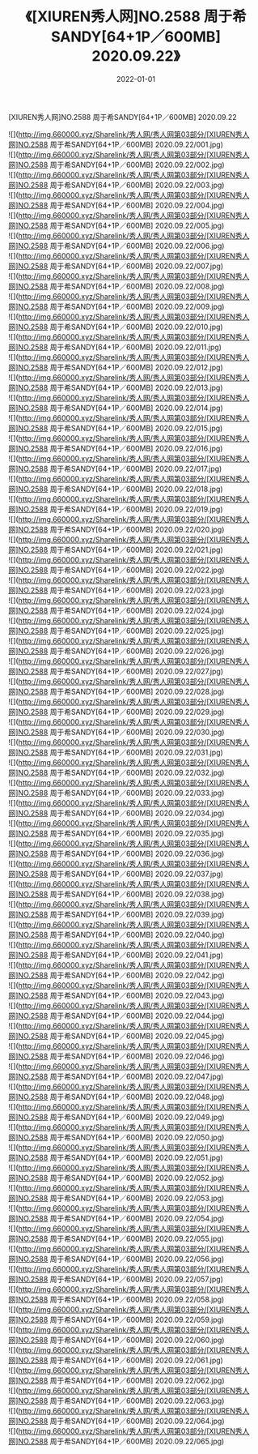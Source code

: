 ﻿---
layout: post
title:  《[XIUREN秀人网]NO.2588 周于希SANDY[64+1P／600MB] 2020.09.22》
date:   2022-01-01
img: http://img.660000.xyz/Sharelink/秀人网/秀人网第03部分/[XIUREN秀人网]NO.2588 周于希SANDY[64+1P／600MB] 2020.09.22/000.jpg
categories: [美女, 清纯, 唯美]
---

[XIUREN秀人网]NO.2588 周于希SANDY[64+1P／600MB] 2020.09.22

 ![](http://img.660000.xyz/Sharelink/秀人网/秀人网第03部分/[XIUREN秀人网]NO.2588 周于希SANDY[64+1P／600MB] 2020.09.22/001.jpg) <br>![](http://img.660000.xyz/Sharelink/秀人网/秀人网第03部分/[XIUREN秀人网]NO.2588 周于希SANDY[64+1P／600MB] 2020.09.22/002.jpg) <br>![](http://img.660000.xyz/Sharelink/秀人网/秀人网第03部分/[XIUREN秀人网]NO.2588 周于希SANDY[64+1P／600MB] 2020.09.22/003.jpg) <br>![](http://img.660000.xyz/Sharelink/秀人网/秀人网第03部分/[XIUREN秀人网]NO.2588 周于希SANDY[64+1P／600MB] 2020.09.22/004.jpg) <br>![](http://img.660000.xyz/Sharelink/秀人网/秀人网第03部分/[XIUREN秀人网]NO.2588 周于希SANDY[64+1P／600MB] 2020.09.22/005.jpg) <br>![](http://img.660000.xyz/Sharelink/秀人网/秀人网第03部分/[XIUREN秀人网]NO.2588 周于希SANDY[64+1P／600MB] 2020.09.22/006.jpg) <br>![](http://img.660000.xyz/Sharelink/秀人网/秀人网第03部分/[XIUREN秀人网]NO.2588 周于希SANDY[64+1P／600MB] 2020.09.22/007.jpg) <br>![](http://img.660000.xyz/Sharelink/秀人网/秀人网第03部分/[XIUREN秀人网]NO.2588 周于希SANDY[64+1P／600MB] 2020.09.22/008.jpg) <br>![](http://img.660000.xyz/Sharelink/秀人网/秀人网第03部分/[XIUREN秀人网]NO.2588 周于希SANDY[64+1P／600MB] 2020.09.22/009.jpg) <br>![](http://img.660000.xyz/Sharelink/秀人网/秀人网第03部分/[XIUREN秀人网]NO.2588 周于希SANDY[64+1P／600MB] 2020.09.22/010.jpg) <br>![](http://img.660000.xyz/Sharelink/秀人网/秀人网第03部分/[XIUREN秀人网]NO.2588 周于希SANDY[64+1P／600MB] 2020.09.22/011.jpg) <br>![](http://img.660000.xyz/Sharelink/秀人网/秀人网第03部分/[XIUREN秀人网]NO.2588 周于希SANDY[64+1P／600MB] 2020.09.22/012.jpg) <br>![](http://img.660000.xyz/Sharelink/秀人网/秀人网第03部分/[XIUREN秀人网]NO.2588 周于希SANDY[64+1P／600MB] 2020.09.22/013.jpg) <br>![](http://img.660000.xyz/Sharelink/秀人网/秀人网第03部分/[XIUREN秀人网]NO.2588 周于希SANDY[64+1P／600MB] 2020.09.22/014.jpg) <br>![](http://img.660000.xyz/Sharelink/秀人网/秀人网第03部分/[XIUREN秀人网]NO.2588 周于希SANDY[64+1P／600MB] 2020.09.22/015.jpg) <br>![](http://img.660000.xyz/Sharelink/秀人网/秀人网第03部分/[XIUREN秀人网]NO.2588 周于希SANDY[64+1P／600MB] 2020.09.22/016.jpg) <br>![](http://img.660000.xyz/Sharelink/秀人网/秀人网第03部分/[XIUREN秀人网]NO.2588 周于希SANDY[64+1P／600MB] 2020.09.22/017.jpg) <br>![](http://img.660000.xyz/Sharelink/秀人网/秀人网第03部分/[XIUREN秀人网]NO.2588 周于希SANDY[64+1P／600MB] 2020.09.22/018.jpg) <br>![](http://img.660000.xyz/Sharelink/秀人网/秀人网第03部分/[XIUREN秀人网]NO.2588 周于希SANDY[64+1P／600MB] 2020.09.22/019.jpg) <br>![](http://img.660000.xyz/Sharelink/秀人网/秀人网第03部分/[XIUREN秀人网]NO.2588 周于希SANDY[64+1P／600MB] 2020.09.22/020.jpg) <br>![](http://img.660000.xyz/Sharelink/秀人网/秀人网第03部分/[XIUREN秀人网]NO.2588 周于希SANDY[64+1P／600MB] 2020.09.22/021.jpg) <br>![](http://img.660000.xyz/Sharelink/秀人网/秀人网第03部分/[XIUREN秀人网]NO.2588 周于希SANDY[64+1P／600MB] 2020.09.22/022.jpg) <br>![](http://img.660000.xyz/Sharelink/秀人网/秀人网第03部分/[XIUREN秀人网]NO.2588 周于希SANDY[64+1P／600MB] 2020.09.22/023.jpg) <br>![](http://img.660000.xyz/Sharelink/秀人网/秀人网第03部分/[XIUREN秀人网]NO.2588 周于希SANDY[64+1P／600MB] 2020.09.22/024.jpg) <br>![](http://img.660000.xyz/Sharelink/秀人网/秀人网第03部分/[XIUREN秀人网]NO.2588 周于希SANDY[64+1P／600MB] 2020.09.22/025.jpg) <br>![](http://img.660000.xyz/Sharelink/秀人网/秀人网第03部分/[XIUREN秀人网]NO.2588 周于希SANDY[64+1P／600MB] 2020.09.22/026.jpg) <br>![](http://img.660000.xyz/Sharelink/秀人网/秀人网第03部分/[XIUREN秀人网]NO.2588 周于希SANDY[64+1P／600MB] 2020.09.22/027.jpg) <br>![](http://img.660000.xyz/Sharelink/秀人网/秀人网第03部分/[XIUREN秀人网]NO.2588 周于希SANDY[64+1P／600MB] 2020.09.22/028.jpg) <br>![](http://img.660000.xyz/Sharelink/秀人网/秀人网第03部分/[XIUREN秀人网]NO.2588 周于希SANDY[64+1P／600MB] 2020.09.22/029.jpg) <br>![](http://img.660000.xyz/Sharelink/秀人网/秀人网第03部分/[XIUREN秀人网]NO.2588 周于希SANDY[64+1P／600MB] 2020.09.22/030.jpg) <br>![](http://img.660000.xyz/Sharelink/秀人网/秀人网第03部分/[XIUREN秀人网]NO.2588 周于希SANDY[64+1P／600MB] 2020.09.22/031.jpg) <br>![](http://img.660000.xyz/Sharelink/秀人网/秀人网第03部分/[XIUREN秀人网]NO.2588 周于希SANDY[64+1P／600MB] 2020.09.22/032.jpg) <br>![](http://img.660000.xyz/Sharelink/秀人网/秀人网第03部分/[XIUREN秀人网]NO.2588 周于希SANDY[64+1P／600MB] 2020.09.22/033.jpg) <br>![](http://img.660000.xyz/Sharelink/秀人网/秀人网第03部分/[XIUREN秀人网]NO.2588 周于希SANDY[64+1P／600MB] 2020.09.22/034.jpg) <br>![](http://img.660000.xyz/Sharelink/秀人网/秀人网第03部分/[XIUREN秀人网]NO.2588 周于希SANDY[64+1P／600MB] 2020.09.22/035.jpg) <br>![](http://img.660000.xyz/Sharelink/秀人网/秀人网第03部分/[XIUREN秀人网]NO.2588 周于希SANDY[64+1P／600MB] 2020.09.22/036.jpg) <br>![](http://img.660000.xyz/Sharelink/秀人网/秀人网第03部分/[XIUREN秀人网]NO.2588 周于希SANDY[64+1P／600MB] 2020.09.22/037.jpg) <br>![](http://img.660000.xyz/Sharelink/秀人网/秀人网第03部分/[XIUREN秀人网]NO.2588 周于希SANDY[64+1P／600MB] 2020.09.22/038.jpg) <br>![](http://img.660000.xyz/Sharelink/秀人网/秀人网第03部分/[XIUREN秀人网]NO.2588 周于希SANDY[64+1P／600MB] 2020.09.22/039.jpg) <br>![](http://img.660000.xyz/Sharelink/秀人网/秀人网第03部分/[XIUREN秀人网]NO.2588 周于希SANDY[64+1P／600MB] 2020.09.22/040.jpg) <br>![](http://img.660000.xyz/Sharelink/秀人网/秀人网第03部分/[XIUREN秀人网]NO.2588 周于希SANDY[64+1P／600MB] 2020.09.22/041.jpg) <br>![](http://img.660000.xyz/Sharelink/秀人网/秀人网第03部分/[XIUREN秀人网]NO.2588 周于希SANDY[64+1P／600MB] 2020.09.22/042.jpg) <br>![](http://img.660000.xyz/Sharelink/秀人网/秀人网第03部分/[XIUREN秀人网]NO.2588 周于希SANDY[64+1P／600MB] 2020.09.22/043.jpg) <br>![](http://img.660000.xyz/Sharelink/秀人网/秀人网第03部分/[XIUREN秀人网]NO.2588 周于希SANDY[64+1P／600MB] 2020.09.22/044.jpg) <br>![](http://img.660000.xyz/Sharelink/秀人网/秀人网第03部分/[XIUREN秀人网]NO.2588 周于希SANDY[64+1P／600MB] 2020.09.22/045.jpg) <br>![](http://img.660000.xyz/Sharelink/秀人网/秀人网第03部分/[XIUREN秀人网]NO.2588 周于希SANDY[64+1P／600MB] 2020.09.22/046.jpg) <br>![](http://img.660000.xyz/Sharelink/秀人网/秀人网第03部分/[XIUREN秀人网]NO.2588 周于希SANDY[64+1P／600MB] 2020.09.22/047.jpg) <br>![](http://img.660000.xyz/Sharelink/秀人网/秀人网第03部分/[XIUREN秀人网]NO.2588 周于希SANDY[64+1P／600MB] 2020.09.22/048.jpg) <br>![](http://img.660000.xyz/Sharelink/秀人网/秀人网第03部分/[XIUREN秀人网]NO.2588 周于希SANDY[64+1P／600MB] 2020.09.22/049.jpg) <br>![](http://img.660000.xyz/Sharelink/秀人网/秀人网第03部分/[XIUREN秀人网]NO.2588 周于希SANDY[64+1P／600MB] 2020.09.22/050.jpg) <br>![](http://img.660000.xyz/Sharelink/秀人网/秀人网第03部分/[XIUREN秀人网]NO.2588 周于希SANDY[64+1P／600MB] 2020.09.22/051.jpg) <br>![](http://img.660000.xyz/Sharelink/秀人网/秀人网第03部分/[XIUREN秀人网]NO.2588 周于希SANDY[64+1P／600MB] 2020.09.22/052.jpg) <br>![](http://img.660000.xyz/Sharelink/秀人网/秀人网第03部分/[XIUREN秀人网]NO.2588 周于希SANDY[64+1P／600MB] 2020.09.22/053.jpg) <br>![](http://img.660000.xyz/Sharelink/秀人网/秀人网第03部分/[XIUREN秀人网]NO.2588 周于希SANDY[64+1P／600MB] 2020.09.22/054.jpg) <br>![](http://img.660000.xyz/Sharelink/秀人网/秀人网第03部分/[XIUREN秀人网]NO.2588 周于希SANDY[64+1P／600MB] 2020.09.22/055.jpg) <br>![](http://img.660000.xyz/Sharelink/秀人网/秀人网第03部分/[XIUREN秀人网]NO.2588 周于希SANDY[64+1P／600MB] 2020.09.22/056.jpg) <br>![](http://img.660000.xyz/Sharelink/秀人网/秀人网第03部分/[XIUREN秀人网]NO.2588 周于希SANDY[64+1P／600MB] 2020.09.22/057.jpg) <br>![](http://img.660000.xyz/Sharelink/秀人网/秀人网第03部分/[XIUREN秀人网]NO.2588 周于希SANDY[64+1P／600MB] 2020.09.22/058.jpg) <br>![](http://img.660000.xyz/Sharelink/秀人网/秀人网第03部分/[XIUREN秀人网]NO.2588 周于希SANDY[64+1P／600MB] 2020.09.22/059.jpg) <br>![](http://img.660000.xyz/Sharelink/秀人网/秀人网第03部分/[XIUREN秀人网]NO.2588 周于希SANDY[64+1P／600MB] 2020.09.22/060.jpg) <br>![](http://img.660000.xyz/Sharelink/秀人网/秀人网第03部分/[XIUREN秀人网]NO.2588 周于希SANDY[64+1P／600MB] 2020.09.22/061.jpg) <br>![](http://img.660000.xyz/Sharelink/秀人网/秀人网第03部分/[XIUREN秀人网]NO.2588 周于希SANDY[64+1P／600MB] 2020.09.22/062.jpg) <br>![](http://img.660000.xyz/Sharelink/秀人网/秀人网第03部分/[XIUREN秀人网]NO.2588 周于希SANDY[64+1P／600MB] 2020.09.22/063.jpg) <br>![](http://img.660000.xyz/Sharelink/秀人网/秀人网第03部分/[XIUREN秀人网]NO.2588 周于希SANDY[64+1P／600MB] 2020.09.22/064.jpg) <br>![](http://img.660000.xyz/Sharelink/秀人网/秀人网第03部分/[XIUREN秀人网]NO.2588 周于希SANDY[64+1P／600MB] 2020.09.22/065.jpg) <br>